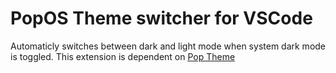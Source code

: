 # PopOS Theme switcher for VSCode

Automaticly switches between dark and light mode when system dark mode is toggled.
This extension is dependent on [Pop Theme](https://github.com/ArtisanByteCrafter/VSCodePopTheme)